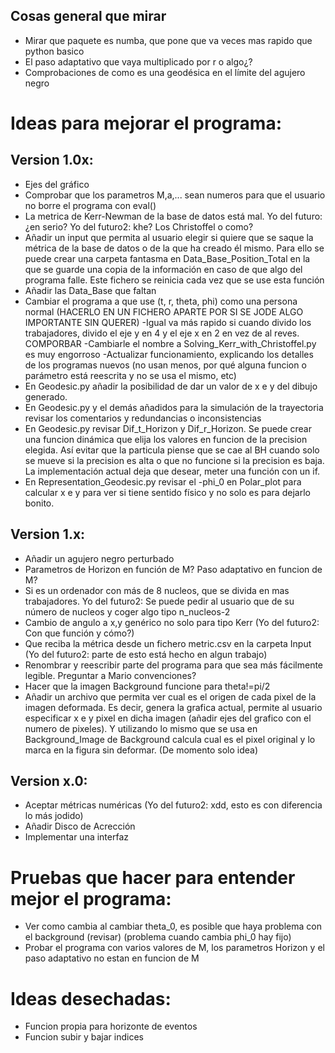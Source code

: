 
## Cosas general que mirar

- Mirar que paquete es numba, que pone que va veces mas rapido que python basico
- El paso adaptativo que vaya multiplicado por r o algo¿?
- Comprobaciones de como es una geodésica en el límite del agujero negro


# Ideas para mejorar el programa: 

## Version 1.0x:
- Ejes del gráfico
- Comprobar que los parametros M,a,... sean numeros para que el usuario no borre el programa con eval()
- La metrica de Kerr-Newman de la base de datos está mal.    Yo del futuro:¿en serio?	Yo del futuro2: khe? Los Christoffel o como?
- Añadir un input que permita al usuario elegir si quiere que se saque la métrica de la base de datos o de la que ha creado él mismo. Para ello se puede crear una carpeta fantasma en Data_Base_Position_Total en la que se guarde una copia de la información en caso de que algo del programa falle. Este fichero se reinicia cada vez que se use esta función
- Añadir las Data_Base que faltan
- Cambiar el programa a que use (t, r, theta, phi) como una persona normal (HACERLO EN UN FICHERO APARTE POR SI SE JODE ALGO IMPORTANTE SIN QUERER)
-Igual va más rapido si cuando divido los trabajadores, divido el eje y en 4 y el eje x en 2 en vez de al reves. COMPORBAR
-Cambiarle el nombre a Solving_Kerr_with_Christoffel.py es muy engorroso
-Actualizar funcionamiento, explicando los detalles de los programas nuevos (no usan menos, por qué alguna funcion o parámetro está reescrita y no se usa el mismo, etc)
- En Geodesic.py añadir la posibilidad de dar un valor de x e y del dibujo generado.
- En Geodesic.py y el demás añadidos para la simulación de la trayectoria revisar los comentarios y redundancias o inconsistencias
- En Geodesic.py revisar Dif_t_Horizon y Dif_r_Horizon. Se puede crear una funcion dinámica que elija los valores en funcion de la precision elegida. Así evitar que la particula piense que se cae al BH cuando solo se mueve si la precision es alta o que no funcione si la precision es baja. La implementación actual deja que desear, meter una función con un if.
- En Representation_Geodesic.py revisar el -phi_0 en Polar_plot para calcular x e y para ver si tiene sentido físico y no solo es para dejarlo bonito.
## Version 1.x:
- Añadir un agujero negro perturbado
- Parametros de Horizon en función de M? Paso adaptativo en funcion de M?
- Si es un ordenador con más de 8 nucleos, que se divida en mas trabajadores. Yo del futuro2: Se puede pedir al usuario que de su número de nucleos y coger algo tipo n_nucleos-2 
- Cambio de angulo a x,y genérico no solo para tipo Kerr (Yo del futuro2: Con que función y cómo?)
- Que reciba la métrica desde un fichero metric.csv en la carpeta Input (Yo del futuro2: parte de esto está hecho en algun trabajo)
- Renombrar y reescribir parte del programa para que sea más fácilmente legible. Preguntar a Mario convenciones?
- Hacer que la imagen Background funcione para theta!=pi/2
- Añadir un archivo que permita ver cual es el origen de cada pixel de la imagen deformada. Es decir, genera la grafica actual, permite al usuario especificar x e y pixel en dicha imagen (añadir ejes del grafico con el numero de pixeles). Y utilizando lo mismo que se usa en Background_Image de Background calcula cual es el pixel original y lo marca en la figura sin deformar. (De momento solo idea) 

## Version x.0:
- Aceptar métricas numéricas (Yo del futuro2: xdd, esto es con diferencia lo más jodido)
- Añadir Disco de Acrección
- Implementar una interfaz

# Pruebas que hacer para entender mejor el programa:
-   Ver como cambia al cambiar theta_0, es posible que haya problema con el background (revisar) (problema cuando cambia phi_0 hay fijo)
-   Probar el programa con varios valores de M, los parametros Horizon y el paso adaptativo no estan en funcion de M


# Ideas desechadas:
- Funcion propia para horizonte de eventos
- Funcion subir y bajar indices
